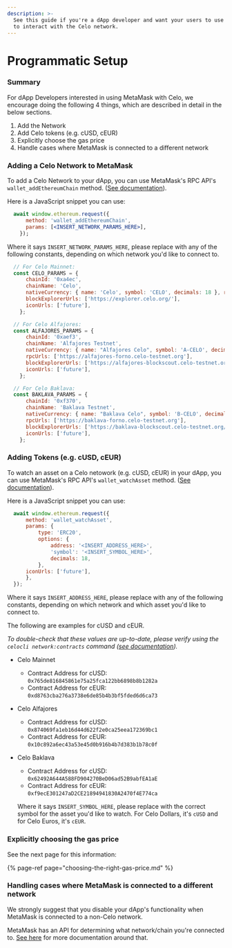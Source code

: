 ```yaml
---
description: >-
  See this guide if you're a dApp developer and want your users to use MetaMask
  to interact with the Celo network.
---
```


# Programmatic Setup

### **Summary**

For dApp Developers interested in using MetaMask with Celo, we encourage doing the following 4 things, which are described in detail in the below sections.

1. Add the Network
2. Add Celo tokens \(e.g. cUSD, cEUR\)
3. Explicitly choose the gas price
4. Handle cases where MetaMask is connected to a different network

### **Adding a Celo Network to MetaMask**

To add a Celo Network to your dApp, you can use MetaMask's RPC API's `wallet_addEthereumChain` method. \([See documentation](https://docs.metamask.io/guide/rpc-api.html#wallet-addethereumchain)\).

Here is a JavaScript snippet you can use:

```jsx
  await window.ethereum.request({
      method: 'wallet_addEthereumChain',
      params: [<INSERT_NETWORK_PARAMS_HERE>],
    });
```

Where it says `INSERT_NETWORK_PARAMS_HERE`, please replace with any of the following constants, depending on which network you'd like to connect to.

```jsx
  // For Celo Mainnet:
  const CELO_PARAMS = {
      chainId: '0xa4ec',
      chainName: 'Celo',
      nativeCurrency: { name: 'Celo', symbol: 'CELO', decimals: 18 }, rpcUrls: ['https://forno.celo.org'],
      blockExplorerUrls: ['https://explorer.celo.org/'],
      iconUrls: ['future'],
    };  

  // For Celo Alfajores:
  const ALFAJORES_PARAMS = {
      chainId: '0xaef3',
      chainName: 'Alfajores Testnet',
      nativeCurrency: { name: "Alfajores Celo", symbol: 'A-CELO', decimals: 18 },
      rpcUrls: ['https://alfajores-forno.celo-testnet.org'],
      blockExplorerUrls: ['https://alfajores-blockscout.celo-testnet.org/'],
      iconUrls: ['future'],
    };  

  // For Celo Baklava:
  const BAKLAVA_PARAMS = {
      chainId: '0xf370',
      chainName: 'Baklava Testnet',
      nativeCurrency: { name: "Baklava Celo", symbol: 'B-CELO', decimals: 18 },
      rpcUrls: ['https://baklava-forno.celo-testnet.org'],
      blockExplorerUrls: ['https://baklava-blockscout.celo-testnet.org/'],
      iconUrls: ['future'],
    };
```

### **Adding Tokens \(e.g. cUSD, cEUR\)**

To watch an asset on a Celo netowork \(e.g. cUSD, cEUR\) in your dApp, you can use MetaMask's RPC API's `wallet_watchAsset` method. \([See documentation](https://docs.metamask.io/guide/rpc-api.html#wallet-watchasset)\).

Here is a JavaScript snippet you can use:

```jsx
  await window.ethereum.request({
      method: 'wallet_watchAsset',
      params: {
          type: 'ERC20',
          options: {
              address: '<INSERT_ADDRESS_HERE>',
              'symbol': '<INSERT_SYMBOL_HERE>',
              decimals: 18,
          },
      iconUrls: ['future'],
      },
  });
```

Where it says `INSERT_ADDRESS_HERE`, please replace with any of the following constants, depending on which network and which asset you'd like to connect to.

The following are examples for cUSD and cEUR.

_To double-check that these values are up-to-date, please verify using the `celocli network:contracts` command \(_[_see documentation_](https://docs.celo.org/command-line-interface/commands/network#celocli-network-contracts)_\)._

* Celo Mainnet
  * Contract Address for cUSD: `0x765de816845861e75a25fca122bb6898b8b1282a`
  * Contract Address for cEUR: `0xd8763cba276a3738e6de85b4b3bf5fded6d6ca73`
* Celo Alfajores
  * Contract Address for cUSD: `0x874069fa1eb16d44d622f2e0ca25eea172369bc1`
  * Contract Address for cEUR: `0x10c892a6ec43a53e45d0b916b4b7d383b1b78c0f`
* Celo Baklava

  * Contract Address for cUSD: `0x62492A644A588FD904270BeD06ad52B9abfEA1aE`
  * Contract Address for cEUR: `0xf9ecE301247aD2CE21894941830A2470f4E774ca`

  Where it says `INSERT_SYMBOL_HERE`, please replace with the correct symbol for the asset you'd like to watch. For Celo Dollars, it's `cUSD` and for Celo Euros, it's `cEUR`.

### **Explicitly choosing the gas price**

See the next page for this information:

{% page-ref page="choosing-the-right-gas-price.md" %}

### **Handling cases where MetaMask is connected to a different network**

We strongly suggest that you disable your dApp's functionality when MetaMask is connected to a non-Celo network.

MetaMask has an API for determining what network/chain you're connected to. [See here](https://docs.metamask.io/guide/ethereum-provider.html#methods) for more documentation around that.
